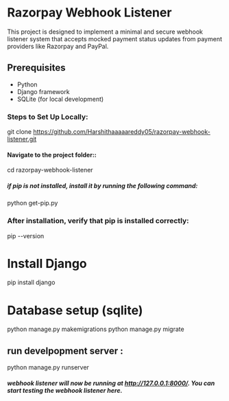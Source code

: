 # Razorpay Webhook Listener
This project is designed to implement a minimal and secure webhook listener system that accepts mocked payment status updates from payment providers like Razorpay and PayPal. 

## Prerequisites
- Python
- Django framework
- SQLite (for local development)

### Steps to Set Up Locally: 
git clone https://github.com/Harshithaaaaareddy05/razorpay-webhook-listener.git

#### Navigate to the project folder::
cd razorpay-webhook-listener

##### if pip is not installed, install it by running the following command:
python get-pip.py
### After installation, verify that pip is installed correctly: 
pip --version

# Install Django
pip install django

# Database setup (sqlite) 
python manage.py makemigrations
python manage.py migrate

## run develpopment server :
python manage.py runserver
##### webhook listener will now be running at http://127.0.0.1:8000/. You can start testing the webhook listener here.
